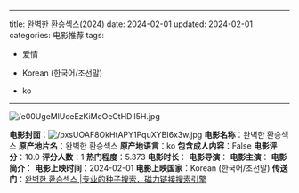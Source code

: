 
---
title: 완벽한 환승섹스(2024)
date: 2024-02-01
updated: 2024-02-01
categories: 电影推荐
tags:

- 爱情

- Korean (한국어/조선말)
- ko
---

<img src="https://image.tmdb.org/t/p/original/e00UgeMlUceEzKiMcOeCtHDll5H.jpg" alt="/e00UgeMlUceEzKiMcOeCtHDll5H.jpg" title="/e00UgeMlUceEzKiMcOeCtHDll5H.jpg">

**电影封面**：<img src="https://image.tmdb.org/t/p/w200/pxsUOAF8OkHtAPY1PquXYBI6x3w.jpg" alt="/pxsUOAF8OkHtAPY1PquXYBI6x3w.jpg" title="/pxsUOAF8OkHtAPY1PquXYBI6x3w.jpg">
**电影名称**：완벽한 환승섹스
**原产地片名**：완벽한 환승섹스
**原产地语言**：ko
**包含成人内容**：False
**电影评分**：10.0
**评分人数**：1
**热门程度**：5.373
**电影时长**：
**电影导演**：
**电影主演**：
**电影简介**：
**电影上映时间**：2024-02-01
**电影上映国家**：Korean (한국어/조선말)
**传送门**：[완벽한 환승섹스 |专业的种子搜索、磁力链接搜索引擎](https://movie.amd794.com:2083/?search=%EC%99%84%EB%B2%BD%ED%95%9C%20%ED%99%98%EC%8A%B9%EC%84%B9%EC%8A%A4&ordering=&mode=match_phrase&page_size=10&page=1)


